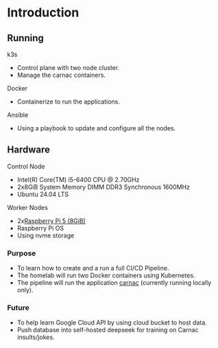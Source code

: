 # Introduction<br>
## Running
k3s<br>
* Control plane with two node cluster.<br>
* Manage the carnac containers.
  
Docker<br>
* Containerize to run the applications.
  
Ansible<br>
* Using a playbook to update and configure all the nodes.

## Hardware
Control Node<br>
* Intel(R) Core(TM) i5-6400 CPU @ 2.70GHz<br>
* 2x8GiB System Memory DIMM DDR3 Synchronous 1600MHz<br>
* Ubuntu 24.04 LTS<br>

Worker Nodes<br>
* 2x[Raspberry Pi 5 (8GiB)](https://www.raspberrypi.com/products/raspberry-pi-5/)
* Raspberry Pi OS
* Using nvme storage

### Purpose 
* To learn how to create and a run a full CI/CD Pipeline.<br>
* The homelab will run two Docker containers using Kubernetes.<br>
* The pipeline will run the application [carnac](https://github.com/dodderingstalwart/carnac) (currently running locally only).<br>

### Future
* To help learn Google Cloud API by using cloud bucket to host data.<br>
* Push database into self-hosted deepseek for training on Carnac insults/jokes.<br> 
